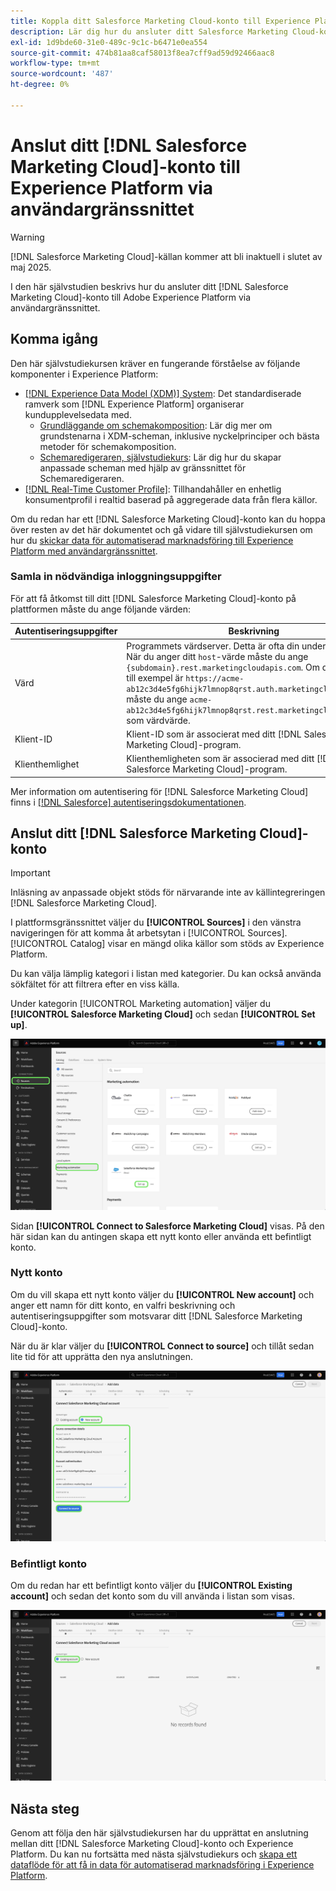 ```yaml
---
title: Koppla ditt Salesforce Marketing Cloud-konto till Experience Platform via användargränssnittet
description: Lär dig hur du ansluter ditt Salesforce Marketing Cloud-konto till Experience Platform via användargränssnittet.
exl-id: 1d9bde60-31e0-489c-9c1c-b6471e0ea554
source-git-commit: 474b81aa8caf58013f8ea7cff9ad59d92466aac8
workflow-type: tm+mt
source-wordcount: '487'
ht-degree: 0%

---
```


# Anslut ditt [!DNL Salesforce Marketing Cloud]-konto till Experience Platform via användargränssnittet

>[!WARNING]
>
>[!DNL Salesforce Marketing Cloud]-källan kommer att bli inaktuell i slutet av maj 2025.

I den här självstudien beskrivs hur du ansluter ditt [!DNL Salesforce Marketing Cloud]-konto till Adobe Experience Platform via användargränssnittet.

## Komma igång

Den här självstudiekursen kräver en fungerande förståelse av följande komponenter i Experience Platform:

* [[!DNL Experience Data Model (XDM)] System](../../../../../xdm/home.md): Det standardiserade ramverk som [!DNL Experience Platform] organiserar kundupplevelsedata med.
   * [Grundläggande om schemakomposition](../../../../../xdm/schema/composition.md): Lär dig mer om grundstenarna i XDM-scheman, inklusive nyckelprinciper och bästa metoder för schemakomposition.
   * [Schemaredigeraren, självstudiekurs](../../../../../xdm/tutorials/create-schema-ui.md): Lär dig hur du skapar anpassade scheman med hjälp av gränssnittet för Schemaredigeraren.
* [[!DNL Real-Time Customer Profile]](../../../../../profile/home.md): Tillhandahåller en enhetlig konsumentprofil i realtid baserad på aggregerade data från flera källor.

Om du redan har ett [!DNL Salesforce Marketing Cloud]-konto kan du hoppa över resten av det här dokumentet och gå vidare till självstudiekursen om hur du [skickar data för automatiserad marknadsföring till Experience Platform med användargränssnittet](../../dataflow/marketing-automation.md).

### Samla in nödvändiga inloggningsuppgifter

För att få åtkomst till ditt [!DNL Salesforce Marketing Cloud]-konto på plattformen måste du ange följande värden:

| Autentiseringsuppgifter | Beskrivning |
| ---------- | ----------- |
| Värd | Programmets värdserver. Detta är ofta din underdomän. **Obs!** När du anger ditt `host`-värde måste du ange `{subdomain}.rest.marketingcloudapis.com`. Om din värd-URL till exempel är `https://acme-ab12c3d4e5fg6hijk7lmnop8qrst.auth.marketingcloudapis.com/` måste du ange `acme-ab12c3d4e5fg6hijk7lmnop8qrst.rest.marketingcloudapis.com/` som värdvärde. |
| Klient-ID | Klient-ID som är associerat med ditt [!DNL Salesforce Marketing Cloud]-program. |
| Klienthemlighet | Klienthemligheten som är associerad med ditt [!DNL Salesforce Marketing Cloud]-program. |

Mer information om autentisering för [!DNL Salesforce Marketing Cloud] finns i [[!DNL Salesforce] autentiseringsdokumentationen](https://developer.salesforce.com/docs/atlas.en-us.mc-apis.meta/mc-apis/authentication.htm).

## Anslut ditt [!DNL Salesforce Marketing Cloud]-konto

>[!IMPORTANT]
>
>Inläsning av anpassade objekt stöds för närvarande inte av källintegreringen [!DNL Salesforce Marketing Cloud].

I plattformsgränssnittet väljer du **[!UICONTROL Sources]** i den vänstra navigeringen för att komma åt arbetsytan i [!UICONTROL Sources]. [!UICONTROL Catalog] visar en mängd olika källor som stöds av Experience Platform.

Du kan välja lämplig kategori i listan med kategorier. Du kan också använda sökfältet för att filtrera efter en viss källa.

Under kategorin [!UICONTROL Marketing automation] väljer du **[!UICONTROL Salesforce Marketing Cloud]** och sedan **[!UICONTROL Set up]**.

![Källkatalogen med Salesforce Marketing Cloud-källan vald.](../../../../images/tutorials/create/salesforce-marketing-cloud/catalog.png)

Sidan **[!UICONTROL Connect to Salesforce Marketing Cloud]** visas. På den här sidan kan du antingen skapa ett nytt konto eller använda ett befintligt konto.

### Nytt konto

Om du vill skapa ett nytt konto väljer du **[!UICONTROL New account]** och anger ett namn för ditt konto, en valfri beskrivning och autentiseringsuppgifter som motsvarar ditt [!DNL Salesforce Marketing Cloud]-konto.

När du är klar väljer du **[!UICONTROL Connect to source]** och tillåt sedan lite tid för att upprätta den nya anslutningen.

![Det nya kontogränssnittet där du kan autentisera ett nytt konto för Salesforce Marketing Cloud.](../../../../images/tutorials/create/salesforce-marketing-cloud/new.png)

### Befintligt konto

Om du redan har ett befintligt konto väljer du **[!UICONTROL Existing account]** och sedan det konto som du vill använda i listan som visas.

![Det befintliga kontogränssnittet där du kan välja i en lista över befintliga Salesforce Marketing Cloud-konton.](../../../../images/tutorials/create/salesforce-marketing-cloud/existing.png)

## Nästa steg

Genom att följa den här självstudiekursen har du upprättat en anslutning mellan ditt [!DNL Salesforce Marketing Cloud]-konto och Experience Platform. Du kan nu fortsätta med nästa självstudiekurs och [skapa ett dataflöde för att få in data för automatiserad marknadsföring i Experience Platform](../../dataflow/marketing-automation.md).
